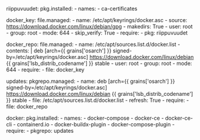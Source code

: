 riippuvuudet:
  pkg.installed:
    - names:
      - ca-certificates

docker_key:
  file.managed:
    - name: /etc/apt/keyrings/docker.asc
    - source: https://download.docker.com/linux/debian/gpg
    - makedirs: True
    - user: root
    - group: root
    - mode: 644
    - skip_verify: True
    - require:
      - pkg: riippuvuudet

docker_repo:
  file.managed:
    - name: /etc/apt/sources.list.d/docker.list
    - contents: |
        deb [arch={{ grains['osarch'] }} signed-by=/etc/apt/keyrings/docker.asc] https://download.docker.com/linux/debian {{ grains['lsb_distrib_codename'] }} stable
    - user: root
    - group: root
    - mode: 644
    - require:
      - file: docker_key

updates:
  pkgrepo.managed:
    - name: deb [arch={{ grains['osarch'] }} signed-by=/etc/apt/keyrings/docker.asc] https://download.docker.com/linux/debian {{ grains['lsb_distrib_codename'] }} stable
    - file: /etc/apt/sources.list.d/docker.list
    - refresh: True
    - require:
      - file: docker_repo

docker:
  pkg.installed:
    - names:
        - docker-compose
        - docker-ce
        - docker-ce-cli
        - containerd.io
        - docker-buildx-plugin
        - docker-compose-plugin
    - require:
      - pkgrepo: updates
